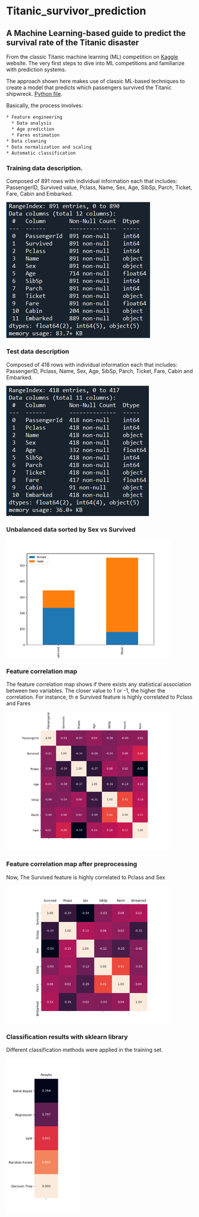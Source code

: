 # Titanic_survivor_prediction

## A Machine Learning-based guide to predict the survival rate of the Titanic disaster

From the classic Titanic machine learning (ML) competition on [Kaggle](https://www.kaggle.com/c/titanic/overview) website. The very first steps to dive into ML competitions and familiarize with prediction systems.

The approach shown here makes use of classic ML-based techniques to create a model that predicts which passengers survived the Titanic shipwreck. [Python file](Titanic_eng.py). 

Basically, the process involves:

    * Feature engineering
      * Data analysis
      * Age prediction
      * Fares estimation
    * Data cleaning
    * Data normalization and scaling
    * Automatic classification

### Training data description.
Composed of 891 rows with individual information each that includes: PassengerID, Survived value, Pclass, Name, Sex, Age, SibSp, Parch, Ticket, Fare, Cabin and Embarked.

![train](Training_desc.png "Train data description")

### Test data description
Composed of 418 rows with individual information each that includes: PassengerID, Pclass, Name, Sex, Age, SibSp, Parch, Ticket, Fare, Cabin and Embarked.

![test](Test_desc.png "Test data description")

### Unbalanced data sorted by Sex vs Survived

<img src="Rate_genre_1.png" alt="unbalanced" width="440"/>

### Feature correlation map
The feature correlation map shows if there exists any statistical association between two variables. The closer value to 1 or -1, the higher the correlation. For instance, th e Survived feature is highly correlated to Pclass and Fares

<img src="Pearson_correlation_features.png" alt="correlation" width="440"/>

### Feature correlation map after preprocessing
Now, The Survived feature is highly correlated to Pclass and Sex

<img src="Pearson_correlation_features_2.png" alt="correlation" width="440"/>

### Classification results with sklearn library
Different classification methods were applied in the training set.

<img src="Class_results.png" alt="classification" width="200"/>

